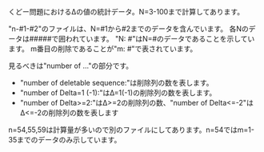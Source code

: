 くどー問題におけるΔの値の統計データ。N=3-100まで計算してあります。

"n-#1-#2"のファイルは、N=#1から#2までのデータを含んでいます。
各Nのデータは#####で囲われています。
"N: #"はN=#のデータであることを示しています。
m番目の削除であることが"m: #"で表されています。

見るべきは"number of ..."の部分です。
- "number of deletable sequence:"は削除列の数を表します。
- "number of Delta=1 (-1):"はΔ=1(-1)の削除列の数を表します。
- "number of Delta>=2:"はΔ>=2の削除列の数、"number of Delta<=-2"はΔ<=-2の削除列の数を表します

n=54,55,59は計算量が多いので別のファイルにしてあります。n=54ではm=1-35までのデータのみ示しています。
